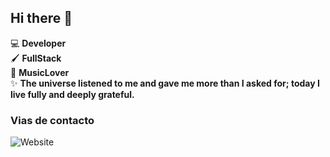 ## Hi there 👋

💻 **Developer**  
🖌️ **FullStack**  
🎸 **MusicLover**  
✨ **The universe listened to me and gave me more than I asked for; today I live fully and deeply grateful.**  

### Vias de contacto  

![Website](https://fin-ant.netlify.app/)  